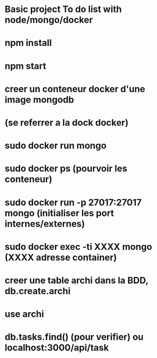 # Basic project To do list with node/mongo/docker

# npm install
# npm start

# creer un conteneur docker d'une image mongodb
# (se referrer a la dock docker)
# sudo docker run mongo
# sudo docker ps (pourvoir les conteneur)
# sudo docker run -p 27017:27017 mongo (initialiser les port internes/externes)
# sudo docker exec -ti XXXX mongo (XXXX adresse container)
# creer une table archi dans la BDD, db.create.archi
# use archi
# db.tasks.find() (pour verifier) ou localhost:3000/api/task
